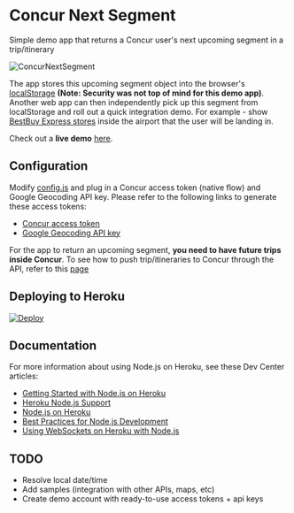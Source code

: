 # Concur Next Segment

Simple demo app that returns a Concur user's next upcoming segment in a trip/itinerary

![ConcurNextSegment](https://jfqcza.bn1301.livefilestore.com/y2pdXmTRjld1fu3GUSp--9OjpEpihErn3F3Xw2mcW3aFqJPQvfWMW6VcPOzmB__ErAjni5EwHjDs-iMh_ZXnPNrUS5MZFn0TmDFt7kdAeQZfiXjIBH_Kh454EvHyGsY4ZGMj8iQ4sQxcUQ8YZWIhs3U3Q/ConcurNextSegmentScreen.PNG?psid=1)

The app stores this upcoming segment object into the browser's [localStorage](http://www.html5rocks.com/en/features/storage) **(Note: Security was not top of mind for this demo app)**. Another web app can then independently pick up this segment from localStorage and roll out a quick integration demo. For example - show [BestBuy Express stores](https://developer.bestbuy.com/documentation/stores-api) inside the airport that the user will be landing in. 

Check out a **live demo** [here](https://radiant-springs-1767.herokuapp.com/).

## Configuration

Modify [config.js](https://github.com/ismaelc/ConcurNextSegment/blob/master/config.js) and plug in a Concur access token (native flow) and Google Geocoding API key.  Please refer to the following links to generate these access tokens:

- [Concur access token](https://github.com/ismaelc/ConcurHackathon#token)
- [Google Geocoding API key](https://developers.google.com/maps/documentation/geocoding/)

For the app to return an upcoming segment, **you need to have future trips inside Concur**.  To see how to push trip/itineraries to Concur through the API, refer to this [page](https://github.com/ismaelc/ConcurHackathon#dummy) 

## Deploying to Heroku

[![Deploy](https://www.herokucdn.com/deploy/button.png)](https://heroku.com/deploy)

## Documentation

For more information about using Node.js on Heroku, see these Dev Center articles:

- [Getting Started with Node.js on Heroku](https://devcenter.heroku.com/articles/getting-started-with-nodejs)
- [Heroku Node.js Support](https://devcenter.heroku.com/articles/nodejs-support)
- [Node.js on Heroku](https://devcenter.heroku.com/categories/nodejs)
- [Best Practices for Node.js Development](https://devcenter.heroku.com/articles/node-best-practices)
- [Using WebSockets on Heroku with Node.js](https://devcenter.heroku.com/articles/node-websockets)

## TODO

- Resolve local date/time
- Add samples (integration with other APIs, maps, etc)
- Create demo account with ready-to-use access tokens + api keys